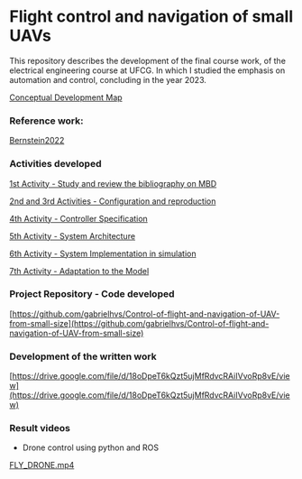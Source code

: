 # Flight control and navigation of small UAVs


This repository describes the development of the final course work, of the electrical engineering course at UFCG. In which I studied the emphasis on automation and control, concluding in the year 2023.


[Conceptual Development Map](folders/Mapa%20Conceitual%20de%20desenvolvimento%20a1fb4b406a0b4c59a95f2af409320b32.md)


### Reference work:


[Bernstein2022](https://www.dropbox.com/preview/ProjetoCNPq/gabriel.vasconcelos/TCC/Bernstein2022.pdf?context=standalone_preview&role=personal)


### Activities developed


[1st Activity - Study and review the bibliography on MBD](folders/1%C2%BA%20Atividade%20-%20Estudar%20e%20revisar%20a%20bibliografia%20so%2058548d2925ab407697c3da9bf9116020.md)


[2nd and 3rd Activities - Configuration and reproduction](folders/2%C2%BA%20e%203%C2%BA%20Atividades%20-%20Configurac%CC%A7a%CC%83o%20e%20reproduc%CC%A7a%CC%83o%205c54d732b4c141bd81337f54a93ae3f8.md)


[4th Activity - Controller Specification](folders/4%C2%BA%20Atividade%20-%20Especificac%CC%A7a%CC%83o%20do%20Controlador%200b0658fa575049da9ebb083c3a894b90.md)


[5th Activity - System Architecture](folders/5%C2%BA%20Atividade%20-%20Arquitetura%20do%20sistema%20658d21bd7c5b4a6e8a6bd2b25158ef33.md)


[6th Activity - System Implementation in simulation](folders/6%C2%BA%20Atividade%20-%20Implementac%CC%A7a%CC%83o%20do%20sistema%20em%20simul%20b5fff208bf3f46d6939b6d8c43294ad5.md)


[7th Activity - Adaptation to the Model](folders/7%C2%BA%20Atividade%20-%20Adaptac%CC%A7a%CC%83o%20para%20o%20modelo%202cfb4f19ac1f4d88ba1ed04cd0026cec.md)


### Project Repository - Code developed


[https://github.com/gabrielhvs/Control-of-flight-and-navigation-of-UAV-from-small-size](https://github.com/gabrielhvs/Control-of-flight-and-navigation-of-UAV-from-small-size)


### Development of the written work

[https://drive.google.com/file/d/18oDpeT6kQzt5ujMfRdvcRAiIVvoRp8vE/view](https://drive.google.com/file/d/18oDpeT6kQzt5ujMfRdvcRAiIVvoRp8vE/view)


### Result videos

- Drone control using python and ROS


[FLY_DRONE.mp4](FLY_DRONE.mp4)



